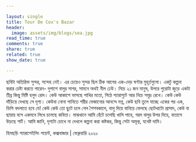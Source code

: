 ```yaml
---

layout: single
title: Tour De Cox's Bazar
header: 
  image: assets/img/blogs/sea.jpg
read_time: true
comments: true
share: true
related: true
show_date: true

---
```


<p> ছবিটা অতিরিক্ত সুন্দর, সন্দেহ নেই। এর চেয়েও সুন্দর ছিল ঠিক আগের এক-দেড় ঘণ্টার মুহূর্তগুলো। একটু কল্পনা করার চেষ্টা করতে পারেন- দুপাশে বালুর সাগর, সামনে অথই নীল ঢেউ। নিচে ২১ জন মানুষ, উপরে পুরোটা জুড়ে একটা তীব্র কিন্তু মিষ্টি হলুদ রোদ। কেউ আকাশে ভাসছে পাখির মতো, পিঠে প্যারাস্যুট আর নিচে সমুদ্র রেখে। কেউ কেউ দাঁড়িয়ে দেখছে সে দৃশ্য। কেউবা নোনা পানিতে শরীর ভেজানোর আনন্দে মগ্ন, কেউ ছবি তুলে যাচ্ছে একের পর এক, ডিপি বদলাতে হবে যে! কেউ কেউ তো ছুটে চলে গেল শৈশবকালে, বালু দিয়ে বানিয়ে ফেলছে ছোটখাটো প্রাসাদ, কেউ বা ছায়ায় বসে একমনে লিখে চলেছে কবিতা। মাঝখানে আমি হেঁটে চলেছি খালি পায়ে, গরম বালুর উপর দিয়ে, বাতাসে উড়ছে শার্ট। আমি জানি, দৃশ্যটা চোখে না দেখলে কল্পনা করা কষ্টকর, কিন্তু সেটা অমূল্য, যথেষ্ট দামি। </p>

হিমছড়ি প্যারাসেইলিং পয়েন্ট, কক্সবাজার | ফেব্রুয়ারি ২০২০